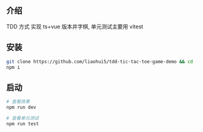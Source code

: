 ## 介绍

TDD 方式 实现 ts+vue 版本井字棋, 单元测试主要用 vitest

## 安装

```sh
git clone https://github.com/liaohui5/tdd-tic-tac-toe-game-demo && cd -
npm i
```

## 启动

```sh
# 查看效果
npm run dev

# 查看单元测试
npm run test
```

